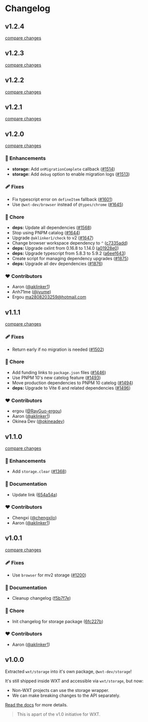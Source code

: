 # Changelog

## v1.2.4

[compare changes](https://github.com/wxt-dev/wxt/compare/storage-v1.2.3...storage-v1.2.4)

## v1.2.3

[compare changes](https://github.com/wxt-dev/wxt/compare/storage-v1.2.2...storage-v1.2.3)

## v1.2.2

[compare changes](https://github.com/wxt-dev/wxt/compare/storage-v1.2.1...storage-v1.2.2)

## v1.2.1

[compare changes](https://github.com/wxt-dev/wxt/compare/storage-v1.2.0...storage-v1.2.1)

## v1.2.0

[compare changes](https://github.com/wxt-dev/wxt/compare/storage-v1.1.1...storage-v1.2.0)

### 🚀 Enhancements

- **storage:** Add `onMigrationComplete` callback ([#1514](https://github.com/wxt-dev/wxt/pull/1514))
- **storage:** Add `debug` option to enable migration logs ([#1513](https://github.com/wxt-dev/wxt/pull/1513))

### 🩹 Fixes

- Fix typescript error on `defineItem` fallback ([#1601](https://github.com/wxt-dev/wxt/pull/1601))
- Use `@wxt-dev/browser` instead of `@types/chrome` ([#1645](https://github.com/wxt-dev/wxt/pull/1645))

### 🏡 Chore

- **deps:** Update all dependencies ([#1568](https://github.com/wxt-dev/wxt/pull/1568))
- Stop using PNPM catalog ([#1644](https://github.com/wxt-dev/wxt/pull/1644))
- Upgrade `@aklinker1/check` to v2 ([#1647](https://github.com/wxt-dev/wxt/pull/1647))
- Change browser workspace dependency to `^` ([c7335add](https://github.com/wxt-dev/wxt/commit/c7335add))
- **deps:** Upgrade oxlint from 0.16.8 to 1.14.0 ([a01928e0](https://github.com/wxt-dev/wxt/commit/a01928e0))
- **deps:** Upgrade typescript from 5.8.3 to 5.9.2 ([a6eef643](https://github.com/wxt-dev/wxt/commit/a6eef643))
- Create script for managing dependency upgrades ([#1875](https://github.com/wxt-dev/wxt/pull/1875))
- **deps:** Upgrade all dev dependencies ([#1876](https://github.com/wxt-dev/wxt/pull/1876))

### ❤️ Contributors

- Aaron ([@aklinker1](https://github.com/aklinker1))
- Anh71me ([@iyume](https://github.com/iyume))
- Ergou <ma2808203259@hotmail.com>

## v1.1.1

[compare changes](https://github.com/wxt-dev/wxt/compare/storage-v1.1.0...storage-v1.1.1)

### 🩹 Fixes

- Return early if no migration is needed ([#1502](https://github.com/wxt-dev/wxt/pull/1502))

### 🏡 Chore

- Add funding links to `package.json` files ([#1446](https://github.com/wxt-dev/wxt/pull/1446))
- Use PNPM 10's new catelog feature ([#1493](https://github.com/wxt-dev/wxt/pull/1493))
- Move production dependencies to PNPM 10 catelog ([#1494](https://github.com/wxt-dev/wxt/pull/1494))
- **deps:** Upgrade to Vite 6 and related dependencies ([#1496](https://github.com/wxt-dev/wxt/pull/1496))

### ❤️ Contributors

- ergou ([@RayGuo-ergou](https://github.com/RayGuo-ergou))
- Aaron ([@aklinker1](http://github.com/aklinker1))
- Okinea Dev ([@okineadev](http://github.com/okineadev))

## v1.1.0

[compare changes](https://github.com/wxt-dev/wxt/compare/storage-v1.0.1...storage-v1.1.0)

### 🚀 Enhancements

- Add `storage.clear` ([#1368](https://github.com/wxt-dev/wxt/pull/1368))

### 📖 Documentation

- Update link ([654a54a](https://github.com/wxt-dev/wxt/commit/654a54a))

### ❤️ Contributors

- Chengxi ([@chengxilo](http://github.com/chengxilo))
- Aaron ([@aklinker1](http://github.com/aklinker1))

## v1.0.1

[compare changes](https://github.com/wxt-dev/wxt/compare/storage-v1.0.0...storage-v1.0.1)

### 🩹 Fixes

- Use `browser` for mv2 storage ([#1200](https://github.com/wxt-dev/wxt/pull/1200))

### 📖 Documentation

- Cleanup changelog ([f5b7f7e](https://github.com/wxt-dev/wxt/commit/f5b7f7e))

### 🏡 Chore

- Init changelog for storage package ([6fc227b](https://github.com/wxt-dev/wxt/commit/6fc227b))

### ❤️ Contributors

- Aaron ([@aklinker1](http://github.com/aklinker1))

## v1.0.0

Extracted `wxt/storage` into it's own package, `@wxt-dev/storage`!

It's still shipped inside WXT and accessible via `wxt/storage`, but now:

- Non-WXT projects can use the storage wrapper.
- We can make breaking changes to the API separately.

[Read the docs](https://wxt.dev/storage.html) for more details.

> This is apart of the v1.0 initiative for WXT.